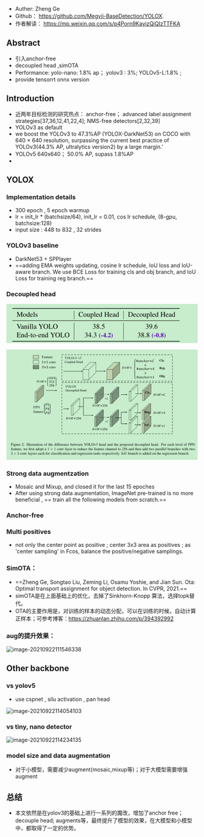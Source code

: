- Auther:  Zheng Ge
- Github： https://github.com/Megvii-BaseDetection/YOLOX.
- 作者解读： https://mp.weixin.qq.com/s/p4Porn9KayizQiQIzTTFKA

## Abstract

- 引入anchor-free
- decoupled head ,simOTA
- Performance:  yolo-nano:  1.8% ap； yolov3 : 3%; YOLOv5-L:1.8% ; 
- provide tensorrt onnx version

##  Introduction

- 近两年目标检测的研究热点： anchor-free； advanced label assignment strategies[37,36,12,41,22,4]; NMS-free detectors[2,32,39]
- YOLOv3 as default
- we boost the YOLOv3 to 47.3%AP (YOLOX-DarkNet53) on COCO with 640 × 640 resolution, surpassing the current best practice of YOLOv3(44.3% AP, ultralytics version2) by a large margin.'
- YOLOv5 640x640； 50.0% AP, supass 1.8%AP
- 

## YOLOX

### Implementation details

- 300 epoch , 5 epoch warmup
- lr = init_lr * (batchsize/64),    init_lr = 0.01,   cos lr schedule,  (8-gpu, batchsize:128)
- input size : 448 to 832 , 32 strides

### YOLOv3 baseline

- DarkNet53 +  SPPlayer
- ==adding EMA weights updating, cosine lr schedule, IoU loss and IoU-aware branch.  We use BCE Loss for training cls and obj branch, and IoU Loss for training reg branch.==

### Decoupled head



![image-20210918121226730](..\images\image-20210918121226730.png)

![image-20210918121247956](..\images\image-20210918121247956.png)

### Strong data augmentzation

- Mosaic and Mixup, and closed it for the last 15 epoches
- After using strong data augmentation, ImageNet pre-trained is no more beneficial , == train all the following models from scratch.==

### Anchor-free

### Multi positives

- not only the center point as positive ; center 3x3 area as positives ; as 'center sampling' in Fcos, balance the positive/negative samplings.

### SimOTA：

- ==Zheng Ge, Songtao Liu, Zeming Li, Osamu Yoshie, and Jian Sun. Ota: Optimal transport assignment for object detection. In CVPR, 2021.==
- simOTA是在上面基础上的优化，去掉了Sinkhorn-Knopp  算法，选择topk替代。
- OTA的主要作用是，对训练的样本的动态分配，可以在训练的时候，自动计算正样本；可参考博客：https://zhuanlan.zhihu.com/p/394392992

### aug的提升效果：

![image-20210922111546338](C:\Users\wanglichun\Desktop\Typera\TyporaPapers\images\image-20210922111546338.png)

  ## Other backbone

### vs yolov5

- use cspnet , silu activation , pan head 

![image-20210922114054103](C:\Users\wanglichun\Desktop\Typera\TyporaPapers\images\image-20210922114054103.png)

### vs tiny, nano detector

![image-20210922114234135](C:\Users\wanglichun\Desktop\Typera\TyporaPapers\images\image-20210922114234135.png)

### model size and data augmentation

- 对于小模型，需要减少augment(mosaic,mixup等)；对于大模型需要增强augment

## 总结

- 本文依然是在yolov3的基础上进行一系列的魔改，增加了anchor free；decouple head; augments等，最终提升了模型的效果，在大模型和小模型中，都取得了一定的优势。
